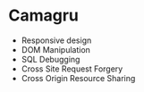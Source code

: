 # Camagru
- Responsive design
- DOM Manipulation
- SQL Debugging
- Cross Site Request Forgery
- Cross Origin Resource Sharing

